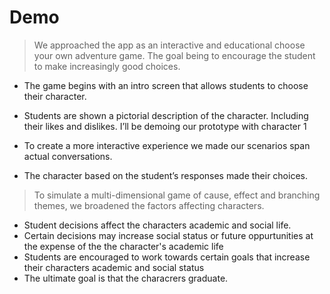 # Demo

> We approached the app as an interactive and educational choose your own adventure game. 
The goal being to encourage the student to make increasingly good choices.

- The game begins with an intro screen that allows students to choose their character. 
- Students are shown a pictorial description of the character. Including their likes and dislikes.
I’ll be demoing our prototype with character 1

- To create a more interactive experience we made our scenarios span actual conversations.
- The character based on the student’s responses made their choices.

> To simulate a multi-dimensional game of cause, effect and branching themes, we broadened the factors affecting characters.

- Student decisions affect the characters academic and social life.
- Certain decisions may increase social status or future oppurtunities at the expense of the the character's academic life
- Students are encouraged to work towards certain goals that increase their characters academic and social status
- The ultimate goal is that the characrers graduate. 


 


